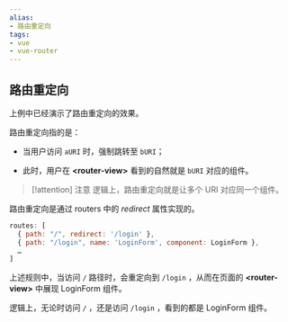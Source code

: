 ```yaml
---
alias: 
- 路由重定向
tags: 
- vue
- vue-router
---
```


## 路由重定向

上例中已经演示了路由重定向的效果。

路由重定向指的是：

- 当用户访问 `aURI` 时，强制跳转至 `bURI`；

- 此时，用户在 **\<router-view\>** 看到的自然就是 `bURI` 对应的组件。

> [!attention] 注意
逻辑上，路由重定向就是让多个 URI 对应同一个组件。

路由重定向是通过 routers 中的 *redirect* 属性实现的。

```js
routes: [ 
  { path: "/", redirect: '/login' },
  { path: "/login", name: 'LoginForm', component: LoginForm },
  …
]
```

上述规则中，当访问 `/` 路径时，会重定向到 `/login` ，从而在页面的 **\<router-view>** 中展现 LoginForm 组件。

逻辑上，无论时访问 `/` ，还是访问 `/login` ，看到的都是 LoginForm 组件。


